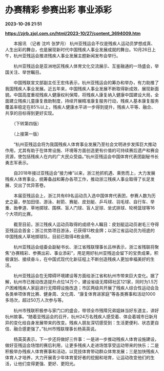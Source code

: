 # 办赛精彩 参赛出彩 事业添彩

**2023-10-26 21:51**

**https://zjrb.zjol.com.cn/html/2023-10/27/content_3694009.htm**

　　本报讯 （记者 沈吟 张梦月） 杭州亚残运会不仅是残疾人运动员梦想成真、人生出彩的舞台，也是展现新时代中国残疾人事业发展成就的舞台。10月26日上午，杭州亚残运会推进残疾人事业发展主题新闻发布会举行。

　　杭州亚残运会是亚洲地区残疾人体育文化交流展示、互鉴融通的一场盛会，举国关注、举世瞩目。

　　中国残联宣文部副主任王宏伟表示，杭州亚残运会的筹办和举办，有力助推了我国残疾人事业发展。近五年来，中国残疾人事业发展不断取得新成效、展现新面貌。中国高度重视残疾人健康权利保障，将残疾人康复纳入健康中国建设大局，全面建立残疾儿童康复救助制度，持续开展精准康复服务行动，残疾人基本康复服务覆盖率稳定在85%以上，残疾人健康水平进一步得到提升，残疾人平等、融合、共享的目标得到更好实现。

　　（下转第四版）

　　（上接第一版）

　　“杭州亚残运会将为我国残疾人体育事业发展乃至社会文明进步发挥巨大推动作用，尤其有助于在体育设施、环境等方面创造更有价值的可持续赛后遗产和赛会资源，使包括残疾人在内的广大民众受益。”杭州亚残运会中国体育代表团副秘书长勇志军表示。

　　自2018年接过亚残运会“接力棒”以来，浙江抢抓机遇、乘势而上，大力发展残疾人体育事业，统筹备战和筹办各项工作，推动浙江残疾人事业取得了长足发展、交出了优异答卷。

　　本届亚残运会上，浙江共有69名运动员入选中国体育代表团，参赛人数为历史之最，参加田径、游泳、射箭、赛艇、皮划艇、乒乓球、羽毛球、自行车、举重、跆拳道、草地掷球、围棋、盲人门球、盲人足球、坐式排球、轮椅篮球等16个大项的比赛。

　　截至目前，浙江残疾人运动员取得的成绩令人瞩目：皮划艇运动员谢毛三夺得亚残运会首金；浙江优势项目游泳，已获得13枚金牌；以浙江省运动员为班底的中国残疾人草地掷球队，目前已取得4枚金牌。

　　杭州亚残运会组委会副秘书长、浙江省残联理事长吕林表示，浙江省残联将聚焦“办赛精彩、参赛出彩、事业添彩”，用足用好杭州亚残运会留下的宝贵成果，积极谋划、接续奋斗，在中国式现代化新征程上不断创造残疾人更加幸福美好的生活。

　　杭州亚残运会在无障碍环境建设等方面给浙江省和杭州市带来巨大变化。据了解，杭州市已推动改造提升点位14万个，建设省级无障碍社区121家，同时为1.5万户困难残疾人家庭进行无障碍设施改造；市区两级共开展了残疾人综合性运动会及各类单项体育比赛、健身周、文化周、“康复体育进家庭”等各类赛事和活动1000多场次，超过50万人次参与等。

　　杭州市残联积极参与家门口的盛会，带领全市残障兄弟姐妹当好东道主，讲好杭州故事。“随着亚残运会的召开，杭州24万名残疾人感受着、体会着城市日新月异的变化给自身发展带来的改变。残疾人朋友深切感受到：生活更便利、状态更自信、融合感更强了。”杭州市残联理事长杨英英说。

　　杨英英表示，下一步还将做好三件事：一是进一步推动残疾人体育设施建设，做好亚残运会场馆的赛后利用，让更多残疾人走进场馆享受运动带来的快乐；二是积极举办残疾人体育赛事和活动，以竞技体育带动群众体育发展；三是加快残疾人体育人才培养，大力开展青少年体育爱好者的挖掘和培育，让运动改变他们的生活，让他们变得更强、更好、更阳光。
